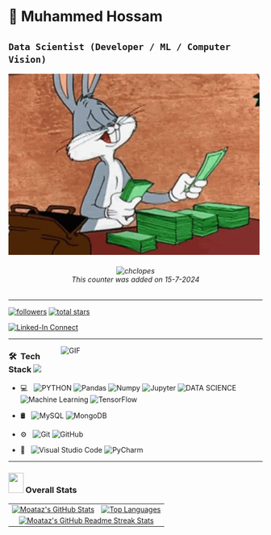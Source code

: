 # 🌌 Muhammed Hossam

## **`Data Scientist (Developer / ML / Computer Vision)`**
![](https://github.com/muhammedhossam/muhammedhossam/blob/main/Bugs%20Bunny%20Looney%20Tunes%20GIF%20-%20Bugs%20Bunny%20Looney%20Tunes%20Cash%20-%20Discover%20%26%20Share%20GIFs.gif)


<h6 align="center"><img src="https://komarev.com/ghpvc/?username=muhammedhossam&label=Profile%20views&color=0e75b6&style=flat" alt="chclopes" /><br><i>This counter was added on 15-7-2024</i></h6>

---
<p align="left">
      <a href="https://github.com/muhammedhossam?tab=followers">
         <img alt="followers" title="Follow me on Github" src="https://custom-icon-badges.demolab.com/github/followers/muhammedhossam?color=236ad3&labelColor=1155ba&style=for-the-badge&logo=person-add&label=Follow&logoColor=white"/></a>
      <a href="https://github.com/muhammedhossam?tab=repositories&sort=stargazers">
         <img alt="total stars" title="Total stars on GitHub" src="https://custom-icon-badges.demolab.com/github/stars/muhammedhossam?color=55960c&style=for-the-badge&labelColor=488207&logo=star"/></a>
   </p>

[![Linked-In Connect](https://img.shields.io/twitter/follow/muhammedhossam?color=1DA1F2&logo=twitter&style=for-the-badge)](https://www.linkedin.com/in/mohammed-hossam-151738233/)

---

<img align="right" width="400" alt="GIF" src="https://blog.cloudlayer.io/content/images/2020/12/coding-freak.gif"/>


<h3> 🛠 &nbsp;Tech Stack <img src="https://media.giphy.com/media/j2pOGeGYKe2xCCKwfi/giphy.gif" width="40"></h3>

- 💻 &nbsp;
  ![PYTHON](https://img.shields.io/badge/-Python-333333?style=flat&logo=python)
  ![Pandas](https://img.shields.io/badge/Pandas-150458?style=flat-square&logo=pandas&logoColor=white")
  ![Numpy](https://img.shields.io/badge/Numpy-013243?style=flat-square&logo=numpy&logoColor=white")
  ![Jupyter](https://img.shields.io/badge/Jupyter-F37626?style=flat-square&logo=Jupyter&logoColor=white)
  ![DATA SCIENCE](https://img.shields.io/badge/-Data%20Science-333333?style=flat&logo=data%20science)
  ![Machine Learning](https://img.shields.io/badge/-ML-333333?style=flat&logo=ML)
  ![TensorFlow](https://img.shields.io/badge/-tensorflow-333333?style=flat&logo=tensorflow)
  
- 🛢 &nbsp;
  ![MySQL](https://img.shields.io/badge/-MySQL-333333?style=flat&logo=mysql)
  ![MongoDB](https://img.shields.io/badge/-Mongodb-333333?style=flat&logo=Mongodb)
  
- ⚙️ &nbsp;
  ![Git](https://img.shields.io/badge/-Git-333333?style=flat&logo=git)
  ![GitHub](https://img.shields.io/badge/-GitHub-333333?style=flat&logo=github)
  
- 🔧 &nbsp;
  ![Visual Studio Code](https://img.shields.io/badge/-Visual%20Studio%20Code-333333?style=flat&logo=visual-studio-code&logoColor=007ACC)
  ![PyCharm](https://img.shields.io/badge/-Pycharm-333333?style=flat&logo=Pycharm-code&logoColor=007ACC)



---

### <img src="https://media.giphy.com/media/IcnxGGAj0ubyB2r5M6/giphy.gif" width=30 height=40> Overall Stats 

<table>
  <tr>
    <td>
      <a href="https://github.com/Moataz-Elmesmary/github-readme-stats"> <img src="https://github-readme-stats.vercel.app/api?username=Moataz-Elmesmary&hide_border=true&show_icons=true" alt="Moataz's GitHub Stats" /> </a>
    </td>
    <td>
      <a href="https://github.com/Moataz-Elmesmary/github-readme-stats"> <img src="https://github-readme-stats.vercel.app/api/top-langs/?username=Moataz-Elmesmary&hide_border=true&langs_count=8&layout=compact" alt="Top Languages" /> </a>
    </td>
  </tr>
  <tr>
    <td colspan=2 align="center">
      <a href="https://git.io/streak-stats"> <img src="http://github-readme-streak-stats.herokuapp.com?user=Moataz-Elmesmary&hide_border=true&background=f6f8fa&currStreakLabel=000000&date_format=j%20M%5B%20Y%5D" alt="Moataz's GitHub Readme Streak Stats" /> </a>
    </td>
  </tr>
</table>

#

[Kaggle]: https://www.kaggle.com/goodnightz
[LinkedIn]: https://www.linkedin.com/in/mohammed-hossam-151738233/
